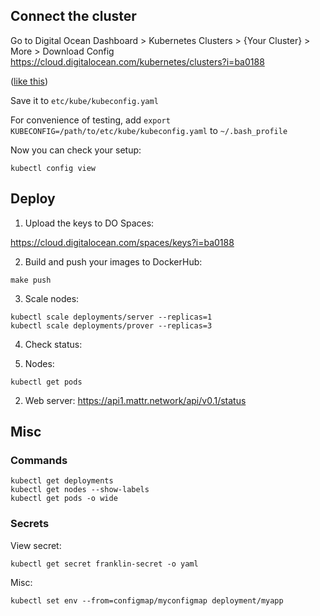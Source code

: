 ## Connect the cluster

Go to Digital Ocean Dashboard > Kubernetes Clusters > {Your Cluster} > More > Download Config 
https://cloud.digitalocean.com/kubernetes/clusters?i=ba0188

([like this](https://web.tresorit.com/l#TC88wCaQo01aDGM9SttIDA))

Save it to `etc/kube/kubeconfig.yaml`

For convenience of testing, add `export KUBECONFIG=/path/to/etc/kube/kubeconfig.yaml` to `~/.bash_profile`

Now you can check your setup:

```
kubectl config view
```

## Deploy

1. Upload the keys to DO Spaces:

https://cloud.digitalocean.com/spaces/keys?i=ba0188

2. Build and push your images to DockerHub:

```
make push
```

3. Scale nodes:

```
kubectl scale deployments/server --replicas=1
kubectl scale deployments/prover --replicas=3
```

4. Check status:

1. Nodes:
```
kubectl get pods
```

2. Web server:
https://api1.mattr.network/api/v0.1/status

## Misc

### Commands

```
kubectl get deployments
kubectl get nodes --show-labels
kubectl get pods -o wide
```

### Secrets

View secret:

```kubectl get secret franklin-secret -o yaml```

Misc:

```kubectl set env --from=configmap/myconfigmap deployment/myapp```
